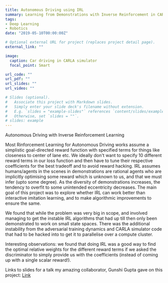 ```yaml
---
title: Autonomous Driving using IRL
summary: Learning from Demonstrations with Inverse Reinforcement in CARLA
tags:
- Deep Learning
- Robotics
date: "2019-05-10T00:00:00Z"

# Optional external URL for project (replaces project detail page).
external_link: ""

image:
  caption: Car driving in CARLA simulator
  focal_point: Smart

url_code: ""
url_pdf: ""
url_slides: ""
url_video: ""

# Slides (optional).
#   Associate this project with Markdown slides.
#   Simply enter your slide deck's filename without extension.
#   E.g. `slides = "example-slides"` references `content/slides/example-slides.md`.
#   Otherwise, set `slides = ""`.
# slides: example
---
```


Autonomous Driving with Inverse Reinforcement Learning

Most Rinforcement Learning for Autonomous Driving works assume a simplistic goal-directed reward function with specified terms for things like closeness to center of lane etc. We ideally don't want to specify 10 different reward terms in our loss function and then have to tune their respective coefficients for the best tradeoff and to avoid reward hacking. IRL assumes humans/agents in the scenes in demonstrations are rational agents who are implicitly optimising some reward which is unknown to us, and that we must infer (upto some degree). As the diversity of demonstrations increases, the tendency to overfit to some unintended eccentricity decreases. The main goal of this project was to explore whether IRL can work better than interactive imitation learning, and to make algorithmic improvements to ensure the same.

We found that while the problem was very big in scope, and involved managing to get the instable IRL algorithms that had up till then only been demonstrated to work on small state spaces. There was the additional instability from the adversarial training dynamics and CARLA simulator code that had to be hacked into to get it to parallelise over a compute cluster.

Interesting observations: we found that doing IRL was a good way to find the optimal relative weights for the different reward terms if we asked the discriminator to simply provide us with the coefficients (instead of coming up with a single scalar reward!).

Links to slides for a talk my amazing collaborator, Gunshi Gupta gave on this project: [Link](https://docs.google.com/presentation/d/1AGcBNlH7KY8BCs1n61UKNR-X-VbYdSNj_8dTMCfdUGI/edit?usp=sharing)
